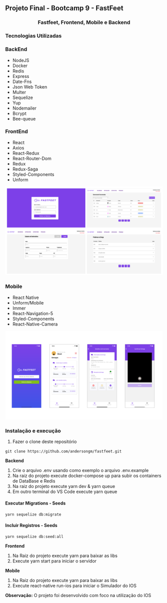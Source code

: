 ## Projeto Final - Bootcamp 9 - FastFeet

<h3 align="center">
  Fastfeet, Frontend, Mobile e Backend
</h3>

### **Tecnologias Utilizadas**

### BackEnd

* NodeJS
* Docker
* Redis
* Express
* Date-Fns
* Json Web Token
* Multer
* Sequelize
* Yup
* Nodemailer
* Bcrypt
* Bee-queue


### FrontEnd

* React
* Axios
* React-Redux
* React-Router-Dom
* Redux
* Redux-Saga
* Styled-Components
* Unform

![FrontEnd](https://github.com/andersongm/fastfeet/blob/master/imagens/FrontEnd_FastFeet.png)

### Mobile

* React Native
* Unform/Mobile
* Immer
* React-Navigation-5
* Styled-Components
* React-Native-Camera

![Mobile](https://github.com/andersongm/fastfeet/blob/master/imagens/Mobile_FastFeet.png)


### Instalação e execução

1. Fazer o clone deste repositório

```
git clone https://github.com/andersongm/fastfeet.git
```

__Backend__
1. Crie o arquivo .env usando como exemplo o arquivo .env.example
2. Na raiz do projeto execute docker-compose up para subir os containers de DataBase e Redis
3. Na raiz do projeto execute yarn dev & yarn queue
4. Em outro terminal do VS Code execute yarn queue

#### Executar Migrations - Seeds
```
yarn sequelize db:migrate
```

#### Incluir Registros - Seeds
```
yarn sequelize db:seed:all
```

__Frontend__

1. Na Raiz do projeto execute yarn para baixar as libs
2. Execute yarn start para iniciar o servidor

__Mobile__

1. Na Raiz do projeto execute yarn para baixar as libs
2. Execute react-native run-ios para iniciar o Simulador do IOS

__Observação:__ O projeto foi desenvolvido com foco na utilização do IOS

